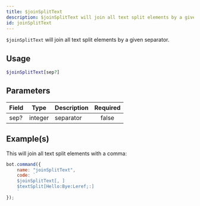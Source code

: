 ```yaml
---
title: $joinSplitText
description: $joinSplitText will join all text split elements by a given separator.
id: joinSplitText
---
```


`$joinSplitText` will join all text split elements by a given separator.

## Usage

```php
$joinSplitText[sep?]
```

## Parameters

| Field | Type    | Description | Required |
|-------|---------|-------------|:--------:|
| sep?  | integer | separator   |  false   |

## Example(s)

This will join all text split elements with a comma:

```javascript
bot.command({
    name: "joinSplitText",
    code: `
    $joinSplitText[, ]
    $textSplit[Hello:Bye:Leref;:]
    `
});
```